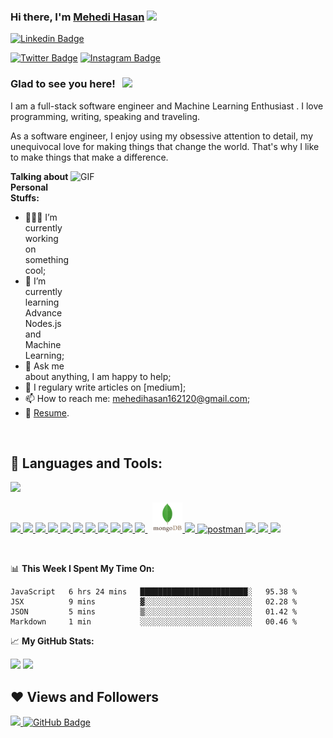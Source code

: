 ### Hi there, I'm <a href="https://gkassym.netlify.app" target="_blank">Mehedi Hasan</a> <img src="https://media.giphy.com/media/hvRJCLFzcasrR4ia7z/giphy.gif" width="25px">

[![Linkedin Badge](https://img.shields.io/badge/-LinkedIn-0e76a8?style=flat-square&logo=Linkedin&logoColor=white)](https://www.linkedin.com/in/mehedihasan96/)
<!--[![Website Badge](https://img.shields.io/badge/Website-3b5998?style=flat-square&logo=google-chrome&logoColor=white)](https://gkassym.netlify.app)-->
[![Twitter Badge](https://img.shields.io/badge/-Twitter-00acee?style=flat-square&logo=Twitter&logoColor=white)](https://twitter.com/munnass95)
[![Instagram Badge](https://img.shields.io/badge/-Instagram-e4405f?style=flat-square&logo=Instagram&logoColor=white)](https://instagram.com/mahadi_munna/)
<!--[![Medium Badge](https://img.shields.io/badge/medium-%2312100E.svg?&style=for-square&logo=medium&logoColor=white)](https://gapur-kassym.medium.com/)-->
<!--[![Telegram Badge](https://img.shields.io/badge/-Telegram-0088cc?style=flat-square&logo=Telegram&logoColor=white)](https://t.me/GKassym)-->

### Glad to see you here! &nbsp; ![](https://visitor-badge.glitch.me/badge?page_id=mhasan96.mhasan96)

I am a full-stack software engineer and Machine Learning Enthusiast . I love programming, writing, speaking and traveling.

As a software engineer, I enjoy using my obsessive attention to detail, my unequivocal love for making things that change the world. That's why I like to make things that make a difference.

<img align="right" alt="GIF" src="https://i.ibb.co/P4fcB1w/coding.gif" width="408" height="318" />
  

**Talking about Personal Stuffs:**

- 👨🏻‍💻 I’m currently working on something cool;
- 🚀 I’m currently learning Advance Nodes.js and Machine Learning;
- 💬 Ask me about anything, I am happy to help;
- 📝 I regulary write articles on [medium];
- 📫 How to reach me: mehedihasan162120@gmail.com;
- 📝 [Resume](https://drive.google.com/file/d/1ZmzDHSUNatlSz9ol8kFIRHpbdkLZoSoT/view).

</br>

## 🚀 Languages and Tools:
<img src="https://img.icons8.com/fluency/48/000000/node-js.png"/>
<p align="left"> 
    <a href="https://www.w3.org/html/" target="_blank"> <img src="https://img.icons8.com/color/48/000000/html-5.png"/> </a> 
    <a href="https://www.w3schools.com/css/" target="_blank"> <img src="https://img.icons8.com/color/48/000000/css3.png"/> </a> 
    <a href="https://getbootstrap.com" target="_blank"> <img src="https://img.icons8.com/color/48/000000/bootstrap.png"/> </a> 
    <a href="#" target="_blank"> <img src="https://img.icons8.com/rest-api/"/> </a> 
    <a href="https://reactjs.org/" target="_blank"> <img src="https://img.icons8.com/color/48/000000/react-native.png"/> </a>
    <a href="https://nodejs.org/" target="_blank"> <img src="https://img.icons8.com/fluency/48/000000/node-js.png"/> </a>
    <a href="https://java.com/" target="_blank"> <img src="https://img.icons8.com/color/50/000000/java-coffee-cup-logo--v2.png"/> </a>
    <a href="https://www.typescriptlang.org/" target="_blank"> <img src="https://img.icons8.com/color/48/000000/typescript.png"/> </a>
    <a href="https://www.docker.com/" target="_blank"> <img src="https://img.icons8.com/color/48/000000/docker.png"/> </a>
    <a href="https://developer.mozilla.org/en-US/docs/Web/JavaScript" target="_blank"> <img src="https://img.icons8.com/color/48/000000/javascript--v2.png"/> </a>
    <a style="padding-right:8px;" href="https://www.mysql.com/" target="_blank"> <img src="https://img.icons8.com/fluent/50/000000/mysql-logo.png"/> </a>
    <a href="https://www.mongodb.com/" target="_blank"> <img src="https://raw.githubusercontent.com/devicons/devicon/master/icons/mongodb/mongodb-original-wordmark.svg" alt="mongodb" width="48" height="48"/> </a> 
    <a href="https://firebase.google.com/" target="_blank"> <img src="https://img.icons8.com/color/48/000000/firebase.png"/> </a> 
    <a href="https://postman.com" target="_blank"> <img src="https://www.vectorlogo.zone/logos/getpostman/getpostman-icon.svg" alt="postman" width="45" height="45"/> </a>   
    <a href="https://git-scm.com/" target="_blank"> <img src="https://img.icons8.com/color/48/000000/git.png"/> </a> 
    <a href="https://linux.org/" target="_blank"> <img src="https://img.icons8.com/color/48/000000/linux--v2.png"/> </a>
    <a href="https://heroku.com/" target="_blank"> <img src="https://img.icons8.com/color/48/000000/heroku.png"/> </a>
</p>

</br>

📊 **This Week I Spent My Time On:**
<!--START_SECTION:waka-->
```text
JavaScript   6 hrs 24 mins   ████████████████████████░   95.38 % 
JSX          9 mins          ▓░░░░░░░░░░░░░░░░░░░░░░░░   02.28 % 
JSON         5 mins          ▒░░░░░░░░░░░░░░░░░░░░░░░░   01.42 % 
Markdown     1 min           ░░░░░░░░░░░░░░░░░░░░░░░░░   00.46 % 
```
<!--END_SECTION:waka-->


📈 **My GitHub Stats:**

<p>
  <img height="180em" src="https://github-readme-stats.vercel.app/api?username=mhasan96&show_icons=true&hide_border=true&&count_private=true&include_all_commits=true" />
  <img height="180em" src="https://github-readme-stats.vercel.app/api/top-langs/?username=mhasan96&exclude_repo=KNN-Image-Classification&show_icons=true&hide_border=true&layout=compact&langs_count=8"/>
</p>

## ❤ Views and Followers
<a href="https://github.com/mhasan96/github-profile-views-counter">
    <img src="https://komarev.com/ghpvc/?username=mhasan96">
</a>
<a href="https://github.com/mhasan96?tab=followers"><img src="https://img.shields.io/github/followers/mhasan96?label=Followers&style=social" alt="GitHub Badge"></a>






